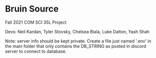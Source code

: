 # Bruin Source
Fall 2021 COM SCI 35L Project  

Devs: Neil Kardan, Tyler Stovsky, Chelsea Biala, Luke Dalton, Yash Shah


Note: server info should be kept private. Create a file just named '.env' in the main folder that only contains the DB_STRING as posted in discord server to connect to database.
